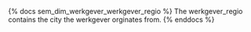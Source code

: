 {% docs sem_dim_werkgever_werkgever_regio %}
The werkgever_regio contains the city the werkgever orginates from.
{% enddocs %}
